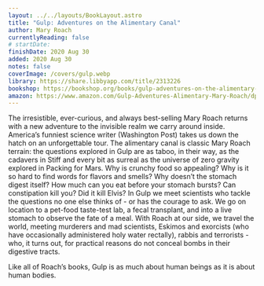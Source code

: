 ```yaml
---
layout: ../../layouts/BookLayout.astro
title: "Gulp: Adventures on the Alimentary Canal"
author: Mary Roach
currentlyReading: false
# startDate:
finishDate: 2020 Aug 30
added: 2020 Aug 30
notes: false
coverImage: /covers/gulp.webp
library: https://share.libbyapp.com/title/2313226
bookshop: https://bookshop.org/books/gulp-adventures-on-the-alimentary-canal-9780393348743/9780393348743
amazon: https://www.amazon.com/Gulp-Adventures-Alimentary-Mary-Roach/dp/0393348741
---
```


The irresistible, ever-curious, and always best-selling Mary Roach returns with a new adventure to the invisible realm we carry around inside. America’s funniest science writer (Washington Post) takes us down the hatch on an unforgettable tour. The alimentary canal is classic Mary Roach terrain: the questions explored in Gulp are as taboo, in their way, as the cadavers in Stiff and every bit as surreal as the universe of zero gravity explored in Packing for Mars. Why is crunchy food so appealing? Why is it so hard to find words for flavors and smells? Why doesn’t the stomach digest itself? How much can you eat before your stomach bursts? Can constipation kill you? Did it kill Elvis? In Gulp we meet scientists who tackle the questions no one else thinks of - or has the courage to ask. We go on location to a pet-food taste-test lab, a fecal transplant, and into a live stomach to observe the fate of a meal. With Roach at our side, we travel the world, meeting murderers and mad scientists, Eskimos and exorcists (who have occasionally administered holy water rectally), rabbis and terrorists - who, it turns out, for practical reasons do not conceal bombs in their digestive tracts.

Like all of Roach’s books, Gulp is as much about human beings as it is about human bodies.

<!-- ### Notes & Highlights -->
